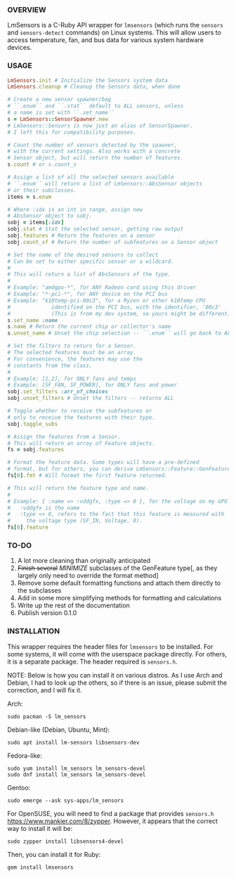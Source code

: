 ### OVERVIEW ###
LmSensors is a C-Ruby API wrapper for ``lmsensors`` (which runs the ``sensors`` and ``sensors-detect`` commands) on Linux systems. This will allow users to access temperature, fan, and bus data for various system hardware devices.

### USAGE ###
```ruby
LmSensors.init # Initialize the Sensors system data
LmSensors.cleanup # Cleanup the Sensors data, when done

# Create a new sensor spawner/bag
# ``.enum`` and ``.stat`` default to ALL sensors, unless
# a name is set with ``.set_name``
s = LmSensors::SensorSpawner.new
# LmSensors::Sensors is now just an alias of SensorSpawner.
# I left this for compatibility purposes.

# Count the number of sensors detected by the spawner,
# with the current settings. Also works with a concrete
# Sensor object, but will return the number of features.
s.count # or s.count_s

# Assign a list of all the selected sensors available
# ``.enum`` will return a list of LmSensors::AbsSensor objects
# or their subclasses.
items = s.enum

# Where :idx is an int in range, assign new
# AbsSensor object to sobj.
sobj = items[:idx] 
sobj.stat # Stat the selected sensor, getting raw output
sobj.features # Return the features on a sensor
sobj.count_sf # Return the number of subfeatures on a Sensor object

# Set the name of the desired sensors to collect
# Can be set to either specific sensor or a wildcard.
# 
# This will return a list of AbsSensors of the type.
# 
# Example: "amdgpu-*", for ANY Radeon card using this driver
# Example: "*-pci-*", for ANY device on the PCI bus
# Example: "k10temp-pci-00c3", for a Ryzen or other k10temp CPU
#             identified on the PCI bus, with the identifier, '00c3'
#             (This is from my dev system, so yours might be different)
s.set_name :name
s.name # Return the current chip or collector's name
s.unset_name # Unset the chip selection -- ``.enum`` will go back to ALL chips

# Set the filters to return for a Sensor.
# The selected features must be an array.
# For convenience, the features may use the
# constants from the class.
# 
# Example: [1,2], for ONLY fans and temps
# Example: [SF_FAN, SF_POWER], for ONLY fans and power
sobj.set_filters :arr_of_choices
sobj.unset_filters # Unset the filters -- returns ALL

# Toggle whether to receive the subfeatures or
# only to receive the features with their type.
sobj.toggle_subs

# Assign the features from a Sensor.
# This will return an array of Feature objects.
fs = sobj.features

# Format the feature data. Some types will have a pre-defined
# format, but for others, you can derive LmSensors::Feature::GenFeature.
fs[0].fmt # Will format the first feature returned.

# This will return the feature type and name.
# 
# Example: { :name => :vddgfx, :type => 0 }, for the voltage on my GPU
#   :vddgfx is the name
#   :type => 0, refers to the fact that this feature is measured with
#     the voltage type (SF_IN, Voltage, 0).
fs[0].feature
```

### TO-DO ###
1) A lot more cleaning than originally anticipated
1) ~~Finish several~~ _MINIMIZE_ subclasses of the GenFeature type[, as they largely only need to override the format method]
1) Remove some default formatting functions and attach them directly to the subclasses
1) Add in some more simplifying methods for formatting and calculations
1) Write up the rest of the documentation
1) Publish version 0.1.0

### INSTALLATION ###
This wrapper requires the header files for ``lmsensors`` to be installed. For some systems, it will come with the userspace package directly. For others, it is a separate package. The header required is ``sensors.h``.

NOTE: Below is how you can install it on various distros. As I use Arch and Debian, I had to look up the others, so if there is an issue, please submit the correction, and I will fix it.

Arch:
```
sudo pacman -S lm_sensors
```
Debian-like (Debian, Ubuntu, Mint):
```
sudo apt install lm-sensors libsensors-dev
```
Fedora-like:
```
sudo yum install lm_sensors lm_sensors-devel
sudo dnf install lm_sensors lm_sensors-devel
```
Gentoo:
```
sudo emerge --ask sys-apps/lm_sensors
```
For OpenSUSE, you will need to find a package that provides ``sensors.h``
https://www.mankier.com/8/zypper.
However, it appears that the correct way to install it will be:
```
sudo zypper install libsensors4-devel
```

Then, you can install it for Ruby:
```
gem install lmsensors
```